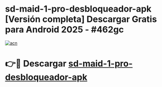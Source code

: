 # sd-maid-1-pro-desbloqueador-apk  [Versión completa] Descargar Gratis para Android 2025 - #462gc

[![acn](https://github.com/user-attachments/assets/0f9c940e-d8b0-45ae-aac7-cd30a18b3e1c)](https://apps.freeplayer.one?title=sd-maid-1-pro-desbloqueador-apk&ref=9F)

# 👉🔴 Descargar [sd-maid-1-pro-desbloqueador-apk](https://apps.freeplayer.one?title=sd-maid-1-pro-desbloqueador-apk&ref=9F)